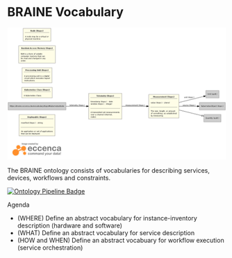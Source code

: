 # BRAINE Vocabulary

![BRAINE Vocabulary Overview](schema.ttl.dot.png)

The BRAINE ontology consists of vocabularies for describing services, devices, workflows and constraints.

[![Ontology Pipeline Badge](https://github.com/eccenca/braine-vocab/workflows/Ontology%20Pipeline/badge.svg "Ontology Pipeline Badge")](https://github.com/eccenca/braine-vocab/actions?query=workflow%3A%22Ontology+Pipeline%22)


Agenda

- (WHERE) Define an abstract vocabulary for instance-inventory description (hardware and software) 
- (WHAT) Define an abstract vocabulary for service description
- (HOW and WHEN) Define an abstract vocabuary for workflow execution (service orchestration)
